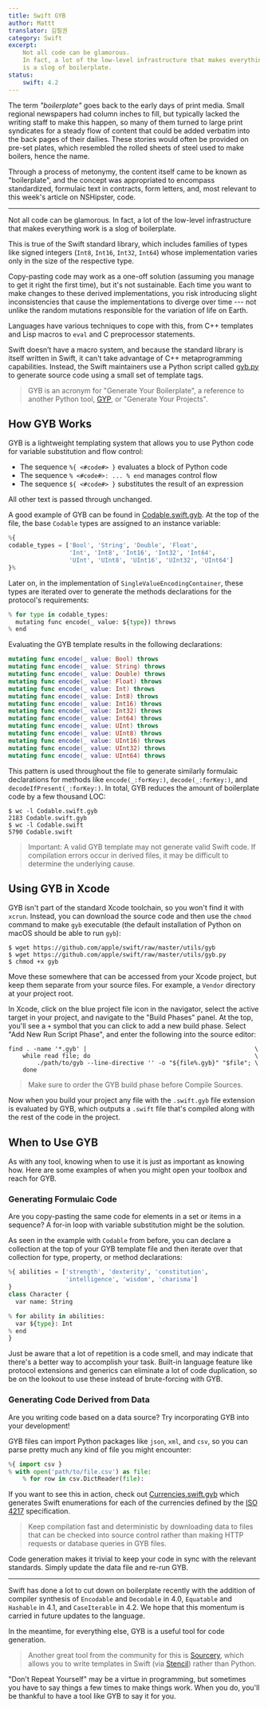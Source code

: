 ```yaml
---
title: Swift GYB
author: Mattt
translator: 김필권
category: Swift
excerpt:
    Not all code can be glamorous.
    In fact, a lot of the low-level infrastructure that makes everything work
    is a slog of boilerplate.
status:
    swift: 4.2
---
```


The term _"boilerplate"_ goes back to the early days of print media.
Small regional newspapers had column inches to fill,
but typically lacked the writing staff to make this happen,
so many of them turned to large print syndicates
for a steady flow of content that could be added verbatim
into the back pages of their dailies.
These stories would often be provided on pre-set plates,
which resembled the rolled sheets of steel used to make boilers,
hence the name.

Through a process of metonymy,
the content itself came to be known as "boilerplate",
and the concept was appropriated to encompass standardized, formulaic text
in contracts, form letters, and,
most relevant to this week's article on NSHipster, code.

---

Not all code can be glamorous.
In fact, a lot of the low-level infrastructure that makes everything work
is a slog of boilerplate.

This is true of the Swift standard library,
which includes families of types
like signed integers (`Int8`, `Int16`, `Int32`, `Int64`)
whose implementation varies only in the size of the respective type.

Copy-pasting code may work as a one-off solution
(assuming you manage to get it right the first time),
but it's not sustainable.
Each time you want to make changes to these derived implementations,
you risk introducing slight inconsistencies
that cause the implementations to diverge over time ---
not unlike the random mutations responsible for the variation of life on Earth.

Languages have various techniques to cope with this,
from C++ templates and Lisp macros to `eval` and C preprocessor statements.

Swift doesn’t have a macro system,
and because the standard library is itself written in Swift,
it can't take advantage of C++ metaprogramming capabilities.
Instead, the Swift maintainers use a Python script called
[gyb.py](https://github.com/apple/swift/blob/master/utils/gyb.py)
to generate source code using a small set of template tags.

> GYB is an acronym for "Generate Your Boilerplate",
> a reference to another Python tool,
> [GYP](https://gyp.gsrc.io), or "Generate Your Projects".

## How GYB Works

GYB is a lightweight templating system
that allows you to use Python code
for variable substitution and flow control:

- The sequence `%{ <#code#> }` evaluates a block of Python code
- The sequence `% <#code#>: ... % end` manages control flow
- The sequence `${ <#code#> }` substitutes the result of an expression

All other text is passed through unchanged.

A good example of GYB can be found in [Codable.swift.gyb](https://github.com/apple/swift/blob/master/stdlib/public/core/Codable.swift.gyb).
At the top of the file,
the base `Codable` types are assigned to an instance variable:

```python
%{
codable_types = ['Bool', 'String', 'Double', 'Float',
                 'Int', 'Int8', 'Int16', 'Int32', 'Int64',
                 'UInt', 'UInt8', 'UInt16', 'UInt32', 'UInt64']
}%
```

Later on,
in the implementation of `SingleValueEncodingContainer`,
these types are iterated over to generate the
methods declarations for the protocol's requirements:

```python
% for type in codable_types:
  mutating func encode(_ value: ${type}) throws
% end
```

Evaluating the GYB template results in the following declarations:

```swift
mutating func encode(_ value: Bool) throws
mutating func encode(_ value: String) throws
mutating func encode(_ value: Double) throws
mutating func encode(_ value: Float) throws
mutating func encode(_ value: Int) throws
mutating func encode(_ value: Int8) throws
mutating func encode(_ value: Int16) throws
mutating func encode(_ value: Int32) throws
mutating func encode(_ value: Int64) throws
mutating func encode(_ value: UInt) throws
mutating func encode(_ value: UInt8) throws
mutating func encode(_ value: UInt16) throws
mutating func encode(_ value: UInt32) throws
mutating func encode(_ value: UInt64) throws
```

This pattern is used throughout the file
to generate similarly formulaic declarations for methods like
`encode(_:forKey:)`, `decode(_:forKey:)`, and `decodeIfPresent(_:forKey:)`.
In total, GYB reduces the amount of boilerplate code by a few thousand LOC:

```terminal
$ wc -l Codable.swift.gyb
2183 Codable.swift.gyb
$ wc -l Codable.swift
5790 Codable.swift
```

> Important: A valid GYB template may not generate valid Swift code.
> If compilation errors occur in derived files,
> it may be difficult to determine the underlying cause.

## Using GYB in Xcode

GYB isn't part of the standard Xcode toolchain,
so you won't find it with `xcrun`.
Instead, you can download the source code
and then use the `chmod` command to make `gyb` executable
(the default installation of Python on macOS should be able to run `gyb`):

```terminal
$ wget https://github.com/apple/swift/raw/master/utils/gyb
$ wget https://github.com/apple/swift/raw/master/utils/gyb.py
$ chmod +x gyb
```

Move these somewhere that can be accessed from your Xcode project,
but keep them separate from your source files.
For example, a `Vendor` directory at your project root.

In Xcode, click on the blue project file icon in the navigator,
select the active target in your project,
and navigate to the "Build Phases" panel.
At the top, you'll see a `+` symbol
that you can click to add a new build phase.
Select "Add New Run Script Phase",
and enter the following into the source editor:

```shell
find . -name '*.gyb' |                                               \
    while read file; do                                              \
        ./path/to/gyb --line-directive '' -o "${file%.gyb}" "$file"; \
    done
```

> Make sure to order the GYB build phase before Compile Sources.

Now when you build your project
any file with the `.swift.gyb` file extension
is evaluated by GYB,
which outputs a `.swift` file
that's compiled along with the rest of the code in the project.

## When to Use GYB

As with any tool,
knowing when to use it is just as important as knowing how.
Here are some examples of when you might open your toolbox and reach for GYB.

### Generating Formulaic Code

Are you copy-pasting the same code for elements in a set
or items in a sequence?
A for-in loop with variable substitution might be the solution.

As seen in the example with `Codable` from before,
you can declare a collection at the top of your GYB template file
and then iterate over that collection
for type, property, or method declarations:

```python
%{ abilities = ['strength', 'dexterity', 'constitution',
                'intelligence', 'wisdom', 'charisma']
}
class Character {
  var name: String

% for ability in abilities:
  var ${type}: Int
% end
}
```

Just be aware that a lot of repetition is a code smell,
and may indicate that there's a better way to accomplish your task.
Built-in language feature like protocol extensions and generics
can eliminate a lot of code duplication,
so be on the lookout to use these instead of brute-forcing with GYB.

### Generating Code Derived from Data

Are you writing code based on a data source?
Try incorporating GYB into your development!

GYB files can import Python packages like `json`, `xml`, and `csv`,
so you can parse pretty much any kind of file you might encounter:

```python
%{ import csv }
% with open('path/to/file.csv') as file:
    % for row in csv.DictReader(file):
```

If you want to see this in action,
check out
[Currencies.swift.gyb](https://github.com/Flight-School/Money/blob/master/Sources/Money/Currency.swift.gyb)
which generates Swift enumerations
for each of the currencies defined by the
[ISO 4217](https://www.iso.org/iso-4217-currency-codes.html) specification.

> Keep compilation fast and deterministic
> by downloading data to files that can be checked into source control
> rather than making HTTP requests or database queries in GYB files.

Code generation makes it trivial to keep your code in sync
with the relevant standards.
Simply update the data file and re-run GYB.

---

Swift has done a lot to cut down on boilerplate recently
with the addition of compiler synthesis of
`Encodable` and `Decodable` in 4.0,
`Equatable` and `Hashable` in 4.1, and
`CaseIterable` in 4.2.
We hope that this momentum is carried in future updates to the language.

In the meantime, for everything else,
GYB is a useful tool for code generation.

> Another great tool from the community for this is
> [Sourcery](https://github.com/krzysztofzablocki/Sourcery),
> which allows you to write templates in Swift
> (via [Stencil](https://github.com/stencilproject/Stencil))
> rather than Python.

"Don't Repeat Yourself" may be a virtue in programming,
but sometimes you have to say things a few times to make things work.
When you do, you'll be thankful to have a tool like GYB to say it for you.
